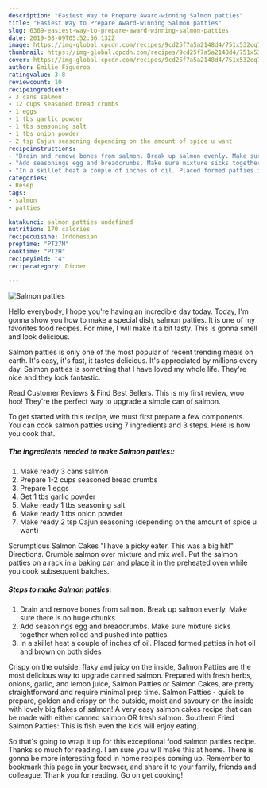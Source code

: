 ```yaml
---
description: "Easiest Way to Prepare Award-winning Salmon patties"
title: "Easiest Way to Prepare Award-winning Salmon patties"
slug: 6369-easiest-way-to-prepare-award-winning-salmon-patties
date: 2019-08-09T05:52:56.132Z
image: https://img-global.cpcdn.com/recipes/9cd25f7a5a2148d4/751x532cq70/salmon-patties-recipe-main-photo.jpg
thumbnail: https://img-global.cpcdn.com/recipes/9cd25f7a5a2148d4/751x532cq70/salmon-patties-recipe-main-photo.jpg
cover: https://img-global.cpcdn.com/recipes/9cd25f7a5a2148d4/751x532cq70/salmon-patties-recipe-main-photo.jpg
author: Emilie Figueroa
ratingvalue: 3.8
reviewcount: 10
recipeingredient:
- 3 cans salmon
- 12 cups seasoned bread crumbs
- 1 eggs
- 1 tbs garlic powder
- 1 tbs seasoning salt
- 1 tbs onion powder
- 2 tsp Cajun seasoning depending on the amount of spice u want
recipeinstructions:
- "Drain and remove bones from salmon. Break up salmon evenly. Make sure there is no huge chunks"
- "Add seasonings egg and breadcrumbs. Make sure mixture sicks together when rolled and pushed into patties."
- "In a skillet heat a couple of inches of oil. Placed formed patties in hot oil and brown on both sides"
categories:
- Resep
tags:
- salmon
- patties

katakunci: salmon patties undefined
nutrition: 170 calories
recipecuisine: Indonesian
preptime: "PT27M"
cooktime: "PT2H"
recipeyield: "4"
recipecategory: Dinner

---
```



![Salmon patties](https://img-global.cpcdn.com/recipes/9cd25f7a5a2148d4/751x532cq70/salmon-patties-recipe-main-photo.jpg)

Hello everybody, I hope you're having an incredible day today. Today, I'm gonna show you how to make a special dish, salmon patties. It is one of my favorites food recipes. For mine, I will make it a bit tasty. This is gonna smell and look delicious.

Salmon patties is only one of the most popular of recent trending meals on earth. It's easy, it's fast, it tastes delicious. It's appreciated by millions every day. Salmon patties is something that I have loved my whole life. They're nice and they look fantastic.

Read Customer Reviews &amp; Find Best Sellers. This is my first review, woo hoo! They&#39;re the perfect way to upgrade a simple can of salmon.


To get started with this recipe, we must first prepare a few components. You can cook salmon patties using 7 ingredients and 3 steps. Here is how you cook that.

##### The ingredients needed to make Salmon patties::

1. Make ready 3 cans salmon
1. Prepare 1-2 cups seasoned bread crumbs
1. Prepare 1 eggs
1. Get 1 tbs garlic powder
1. Make ready 1 tbs seasoning salt
1. Make ready 1 tbs onion powder
1. Make ready 2 tsp Cajun seasoning (depending on the amount of spice u want)


Scrumptious Salmon Cakes &#34;I have a picky eater. This was a big hit!&#34; Directions. Crumble salmon over mixture and mix well. Put the salmon patties on a rack in a baking pan and place it in the preheated oven while you cook subsequent batches. 

##### Steps to make Salmon patties:

1. Drain and remove bones from salmon. Break up salmon evenly. Make sure there is no huge chunks
1. Add seasonings egg and breadcrumbs. Make sure mixture sicks together when rolled and pushed into patties.
1. In a skillet heat a couple of inches of oil. Placed formed patties in hot oil and brown on both sides


Crispy on the outside, flaky and juicy on the inside, Salmon Patties are the most delicious way to upgrade canned salmon. Prepared with fresh herbs, onions, garlic, and lemon juice, Salmon Patties or Salmon Cakes, are pretty straightforward and require minimal prep time. Salmon Patties - quick to prepare, golden and crispy on the outside, moist and savoury on the inside with lovely big flakes of salmon! A very easy salmon cakes recipe that can be made with either canned salmon OR fresh salmon. Southern Fried Salmon Patties: This is fish even the kids will enjoy eating. 

So that's going to wrap it up for this exceptional food salmon patties recipe. Thanks so much for reading. I am sure you will make this at home. There is gonna be more interesting food in home recipes coming up. Remember to bookmark this page in your browser, and share it to your family, friends and colleague. Thank you for reading. Go on get cooking!
